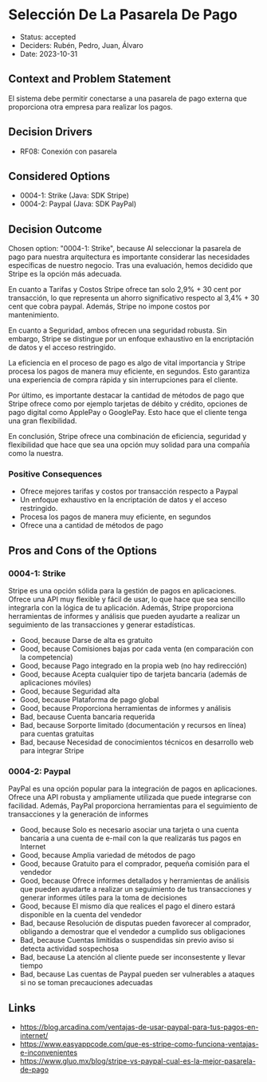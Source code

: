 # Selección De La Pasarela De Pago

* Status: accepted
* Deciders: Rubén, Pedro, Juan, Álvaro
* Date: 2023-10-31

## Context and Problem Statement

El sistema debe permitir conectarse a una pasarela de pago externa que proporciona otra empresa para realizar los pagos.

## Decision Drivers

* RF08: Conexión con pasarela

## Considered Options

* 0004-1: Strike (Java: SDK Stripe)
* 0004-2: Paypal (Java: SDK PayPal)

## Decision Outcome

Chosen option: "0004-1: Strike", because Al seleccionar la pasarela de pago para nuestra arquitectura es importante considerar las necesidades específicas de nuestro negocio. Tras una evaluación, hemos decidido que Stripe es la opción más adecuada.

En cuanto a Tarifas y Costos Stripe ofrece tan solo 2,9% + 30 cent por transacción, lo que representa un ahorro significativo respecto al 3,4% + 30 cent que cobra paypal. Además, Stripe no impone costos por mantenimiento.

En cuanto a Seguridad, ambos ofrecen una seguridad robusta. Sin embargo, Stripe se distingue por un enfoque exhaustivo en la encriptación de datos y el acceso restringido.

La eficiencia en el proceso de pago es algo de vital importancia y Stripe procesa los pagos de manera muy eficiente, en segundos. Esto garantiza una experiencia de compra rápida y sin interrupciones para el cliente.

Por último, es importante destacar la cantidad de métodos de pago que Stripe ofrece como por ejemplo tarjetas de débito y crédito, opciones de pago digital como ApplePay o GooglePay. Esto hace que el cliente tenga una gran flexibilidad.

En conclusión, Stripe ofrece una combinación de eficiencia, seguridad y flexibilidad que hace que sea una opción muy solidad para una compañía como la nuestra.

### Positive Consequences

* Ofrece mejores tarifas y costos por transacción respecto a Paypal
* Un enfoque exhaustivo en la encriptación de datos y el acceso
restringido.
* Procesa los
pagos de manera muy eficiente, en segundos
* Ofrece una a cantidad de métodos de pago

## Pros and Cons of the Options

### 0004-1: Strike

Stripe es una opción sólida para la gestión de pagos en aplicaciones. Ofrece una API muy flexible y fácil de usar, lo que hace que sea sencillo integrarla con la lógica de tu aplicación. Además, Stripe proporciona herramientas de informes y análisis que pueden ayudarte a realizar un seguimiento de las transacciones y generar estadísticas.

* Good, because Darse de alta es gratuito
* Good, because Comisiones bajas por cada venta (en comparación con la competencia)
* Good, because Pago integrado en la propia web (no hay redirección)
* Good, because Acepta cualquier tipo de tarjeta bancaria (además de aplicaciones móviles)
* Good, because Seguridad alta
* Good, because Plataforma de pago global
* Good, because Proporciona herramientas de informes y análisis
* Bad, because Cuenta bancaria requerida
* Bad, because Sorporte limitado (documentación y recursos en línea) para cuentas gratuitas
* Bad, because Necesidad de conocimientos técnicos en desarrollo web para integrar Stripe

### 0004-2: Paypal

PayPal es una opción popular para la integración de pagos en aplicaciones. Ofrece una API robusta y ampliamente utilizada que puede integrarse con facilidad. Además, PayPal proporciona herramientas para el seguimiento de transacciones y la generación de informes

* Good, because Solo es necesario asociar una tarjeta o una cuenta bancaria a una cuenta de e-mail con la que realizarás tus pagos en Internet
* Good, because Amplia variedad de métodos de pago
* Good, because Gratuito para el comprador, pequeña comisión para el vendedor
* Good, because Ofrece informes detallados y herramientas de análisis que pueden ayudarte a realizar un seguimiento de tus transacciones y generar informes útiles para la toma de decisiones
* Good, because El mismo día que realices el pago el dinero estará disponible en la cuenta del vendedor
* Bad, because Resolución de disputas pueden favorecer al comprador, obligando a demostrar que el vendedor a cumplido sus obligaciones
* Bad, because Cuentas limitidas o suspendidas sin previo aviso si detecta actividad sospechosa
* Bad, because La atención al cliente puede ser inconsestente y llevar tiempo
* Bad, because Las cuentas de Paypal pueden ser vulnerables a ataques si no se toman precauciones adecuadas

## Links

* https://blog.arcadina.com/ventajas-de-usar-paypal-para-tus-pagos-en-internet/
* https://www.easyappcode.com/que-es-stripe-como-funciona-ventajas-e-inconvenientes
* https://www.gluo.mx/blog/stripe-vs-paypal-cual-es-la-mejor-pasarela-de-pago
